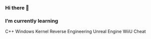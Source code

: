 ### Hi there 👋

### I’m currently learning
C++
Windows Kernel
Reverse Engineering
Unreal Engine
WiiU Cheat


